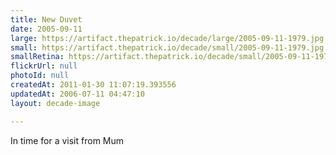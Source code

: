 ```yaml
---
title: New Duvet
date: 2005-09-11
large: https://artifact.thepatrick.io/decade/large/2005-09-11-1979.jpg
small: https://artifact.thepatrick.io/decade/small/2005-09-11-1979.jpg
smallRetina: https://artifact.thepatrick.io/decade/small/2005-09-11-1979@2x.jpg
flickrUrl: null
photoId: null
createdAt: 2011-01-30 11:07:19.393556
updatedAt: 2006-07-11 04:47:10
layout: decade-image

---
```

In time for a visit from Mum
